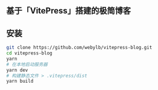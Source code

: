## 基于「VitePress」搭建的极简博客

## 安装
```bash
git clone https://github.com/webylb/vitepress-blog.git
cd vitepress-blog
yarn
# 在本地启动服务器
yarn dev
# 构建静态文件 > .vitepress/dist
yarn build
```
